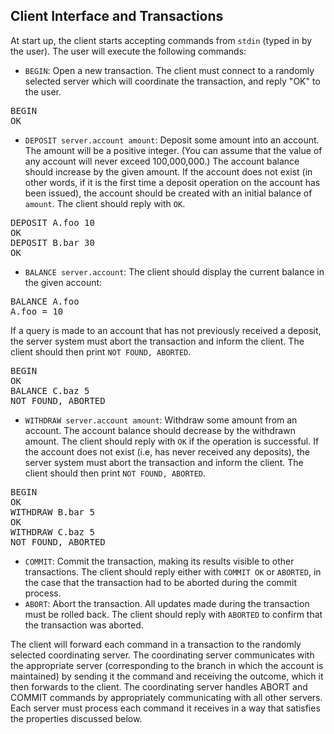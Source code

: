 ## Client Interface and Transactions

At start up, the client starts accepting commands from `stdin` (typed in by the user). The user will execute the following commands:

* `BEGIN`: Open a new transaction. The client must connect to a randomly selected server which will coordinate the transaction, and reply "OK" to the user.

<pre><samp><kbd>BEGIN</kbd>
OK
</samp></pre>

* `DEPOSIT server.account amount`: Deposit some amount into an account. The amount will be a positive integer. (You can assume that the value of any account will never exceed 100,000,000.) The account balance should increase by the given amount. If the account does not exist (in other words, if it is the first time a deposit operation on the account has been issued), the account should be created with an initial balance of `amount`. The client should reply with `OK`.

<pre><samp><kbd>DEPOSIT A.foo 10</kbd>
OK
<kbd>DEPOSIT B.bar 30</kbd>
OK
</samp></pre>

* `BALANCE server.account`: The client should display the current balance in
  the given account:

<pre><samp><kbd>BALANCE A.foo</kbd>
A.foo = 10
</samp></pre>

If a query is made to an account that has not previously received a deposit, the server system must abort the transaction and inform the client. The client should then print `NOT FOUND, ABORTED`.

<pre><samp><kbd>BEGIN</kbd>
OK
<kbd>BALANCE C.baz 5</kbd>
NOT FOUND, ABORTED
</samp></pre>

* `WITHDRAW server.account amount`: Withdraw some amount from an account. The account balance should
  decrease by the withdrawn amount. The client should reply with `OK` if the operation is successful. If the
  account does not exist (i.e, has never received any deposits), the server system must abort the transaction and inform the client. The client should then print `NOT FOUND, ABORTED`.


<pre><samp><kbd>BEGIN</kbd>
OK
<kbd>WITHDRAW B.bar 5</kbd>
OK
<kbd>WITHDRAW C.baz 5</kbd>
NOT FOUND, ABORTED
</samp></pre>

* `COMMIT`: Commit the transaction, making its results visible to other transactions. The client should reply either with `COMMIT OK` or `ABORTED`, in the case that the transaction had to be aborted during the commit process.
* `ABORT`: Abort the transaction. All updates made during the transaction must be rolled back. The client should reply with `ABORTED` to confirm that the transaction was aborted.

The client will forward each command in a transaction to the randomly selected coordinating server. The coordinating server communicates with the appropriate server (corresponding to the branch in which the account is maintained) by sending it the command and receiving the outcome, which it then forwards to the client. The coordinating server handles ABORT and COMMIT commands by appropriately communicating with all other servers. Each server must process each command it receives in a way that satisfies the properties discussed below.

